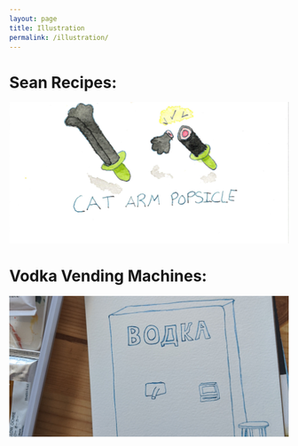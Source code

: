 ```yaml
---
layout: page
title: Illustration
permalink: /illustration/
---
```

Sean Recipes:
=============
[<img src="/img/cat_arm_popsicle_icon.jpg">](/illustration/sean_recipes/index.html)


Vodka Vending Machines:
=======================
[<img src="/img/vodka_vending_machine_russia_draft_icon.jpg">](/illustration/vodka_vending_machines/index.html)
